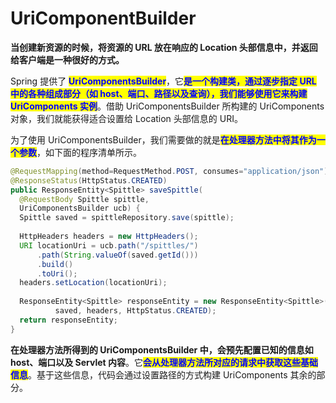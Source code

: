 # UriComponentBuilder

**当创建新资源的时候，将资源的 URL 放在响应的 Location 头部信息中，并返回给客户端是一种很好的方式。**

Spring 提供了 <mark style="color:blue;">**UriComponentsBuilder**</mark>，它<mark style="color:blue;">**是一个构建类，通过逐步指定 URL 中的各种组成部分（如 host、端口、路径以及查询），我们能够使用它来构建 UriComponents 实例**</mark>。借助 UriComponentsBuilder 所构建的 UriComponents 对象，我们就能获得适合设置给 Location 头部信息的 URI。

为了使用 UriComponentsBuilder，我们需要做的就是<mark style="color:blue;">**在处理器方法中将其作为一个参数**</mark>，如下面的程序清单所示。

```java
@RequestMapping(method=RequestMethod.POST, consumes="application/json")
@ResponseStatus(HttpStatus.CREATED)
public ResponseEntity<Spittle> saveSpittle(
  @RequestBody Spittle spittle, 
  UriComponentsBuilder ucb) {
  Spittle saved = spittleRepository.save(spittle);
    
  HttpHeaders headers = new HttpHeaders();
  URI locationUri = ucb.path("/spittles/")
      .path(String.valueOf(saved.getId()))
      .build()
      .toUri();
  headers.setLocation(locationUri);
    
  ResponseEntity<Spittle> responseEntity = new ResponseEntity<Spittle>(
          saved, headers, HttpStatus.CREATED);
  return responseEntity;
}
```

**在处理器方法所得到的 UriComponentsBuilder 中，会预先配置已知的信息如 host、端口以及 Servlet 内容**。它<mark style="color:blue;">**会从处理器方法所对应的请求中获取这些基础信息**</mark>。基于这些信息，代码会通过设置路径的方式构建 UriComponents 其余的部分。
